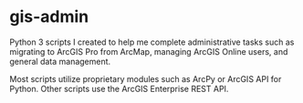 # gis-admin
Python 3 scripts I created to help me complete administrative tasks such as migrating to ArcGIS Pro from ArcMap, managing ArcGIS Online users, and general data management. 

Most scripts utilize proprietary modules such as ArcPy or ArcGIS API for Python. Other scripts use the ArcGIS Enterprise REST API. 

